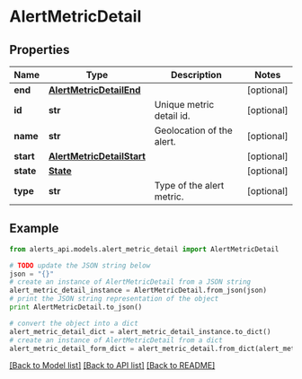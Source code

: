 # AlertMetricDetail


## Properties
Name | Type | Description | Notes
------------ | ------------- | ------------- | -------------
**end** | [**AlertMetricDetailEnd**](AlertMetricDetailEnd.md) |  | [optional] 
**id** | **str** | Unique metric detail id. | [optional] 
**name** | **str** | Geolocation of the alert. | [optional] 
**start** | [**AlertMetricDetailStart**](AlertMetricDetailStart.md) |  | [optional] 
**state** | [**State**](State.md) |  | [optional] 
**type** | **str** | Type of the alert metric. | [optional] 

## Example

```python
from alerts_api.models.alert_metric_detail import AlertMetricDetail

# TODO update the JSON string below
json = "{}"
# create an instance of AlertMetricDetail from a JSON string
alert_metric_detail_instance = AlertMetricDetail.from_json(json)
# print the JSON string representation of the object
print AlertMetricDetail.to_json()

# convert the object into a dict
alert_metric_detail_dict = alert_metric_detail_instance.to_dict()
# create an instance of AlertMetricDetail from a dict
alert_metric_detail_form_dict = alert_metric_detail.from_dict(alert_metric_detail_dict)
```
[[Back to Model list]](../README.md#documentation-for-models) [[Back to API list]](../README.md#documentation-for-api-endpoints) [[Back to README]](../README.md)


